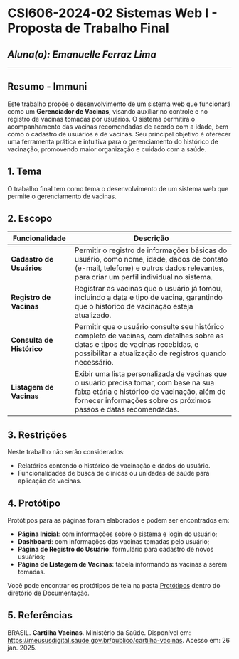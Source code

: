 # CSI606-2024-02 Sistemas Web I - Proposta de Trabalho Final

## *Aluna(o): Emanuelle Ferraz Lima*
---
## Resumo - Immuni
Este trabalho propõe o desenvolvimento de um sistema web que funcionará como um **Gerenciador de Vacinas**, visando auxiliar no controle e no registro de vacinas tomadas por usuários. O sistema permitirá o acompanhamento das vacinas recomendadas de acordo com a idade, bem como o cadastro de usuários e de vacinas. Seu principal objetivo é oferecer uma ferramenta prática e intuitiva para o gerenciamento do histórico de vacinação, promovendo maior organização e cuidado com a saúde.  

## 1. Tema  
O trabalho final tem como tema o desenvolvimento de um sistema web que permite o gerenciamento de vacinas.

## 2. Escopo  
<div align="center">

| **Funcionalidade**                          | **Descrição**                                                                 |
|---------------------------------------------|-------------------------------------------------------------------------------|
| **Cadastro de Usuários**                    | Permitir o registro de informações básicas do usuário, como nome, idade, dados de contato (e-mail, telefone) e outros dados relevantes, para criar um perfil individual no sistema.           |
| **Registro de Vacinas**                     | Registrar as vacinas que o usuário já tomou, incluindo a data e tipo de vacina, garantindo que o histórico de vacinação esteja atualizado.  |
| **Consulta de Histórico**                   | Permitir que o usuário consulte seu histórico completo de vacinas, com detalhes sobre as datas e tipos de vacinas recebidas, e possibilitar a atualização de registros quando necessário. |
| **Listagem de Vacinas**                     | Exibir uma lista personalizada de vacinas que o usuário precisa tomar, com base na sua faixa etária e histórico de vacinação, além de fornecer informações sobre os próximos passos e datas recomendadas. |

</div>  

## 3. Restrições
Neste trabalho não serão considerados:  
- Relatórios contendo o histórico de vacinação e dados do usuário. 
- Funcionalidades de busca de clínicas ou unidades de saúde para aplicação de vacinas.

## 4. Protótipo  
Protótipos para as páginas foram elaborados e podem ser encontrados em:
- **Página Inicial**: com informações sobre o sistema e login do usuário;  
- **Dashboard**: com informações das vacinas tomadas pelo usuário;
- **Página de Registro do Usuário**: formulário para cadastro de novos usuários;  
- **Página de Listagem de Vacinas**: tabela informando as vacinas a serem tomadas.

Você pode encontrar os protótipos de tela na pasta [Protótipos](./Protótipos/) dentro do diretório de Documentação.

## 5. Referências  
BRASIL. **Cartilha Vacinas**. Ministério da Saúde. Disponível em: <https://meususdigital.saude.gov.br/publico/cartilha-vacinas>. Acesso em: 26 jan. 2025.


